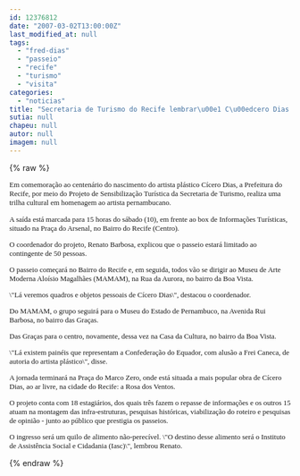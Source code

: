 ```yaml
---
id: 12376812
date: "2007-03-02T13:00:00Z"
last_modified_at: null
tags:
  - "fred-dias"
  - "passeio"
  - "recife"
  - "turismo"
  - "visita"
categories:
  - "noticias"
title: "Secretaria de Turismo do Recife lembrar\u00e1 C\u00edcero Dias com passeio e visita a museus"
sutia: null
chapeu: null
autor: null
imagem: null
---
```

{% raw %}
<p><P><FONT size=2><FONT face=Verdana>Em comemoração ao centenário do nascimento do artista plástico Cícero Dias, a Prefeitura do Recife, por meio do Projeto de Sensibilização Turística da Secretaria de Turismo, realiza uma trilha cultural em homenagem ao artista pernambucano. </FONT></P></p>
<p><P><FONT face=Verdana>A saída está marcada para 15 horas do sábado (10), em frente ao box de Informações Turísticas, situado na Praça do Arsenal, no Bairro do Recife (Centro). </FONT></P></p>
<p><P><FONT face=Verdana>O coordenador do projeto, Renato Barbosa, explicou que o passeio estará limitado ao contingente de 50 pessoas. </FONT></P></p>
<p><P><FONT face=Verdana>O passeio começará no Bairro do Recife e, em seguida, todos vão se dirigir ao Museu de Arte Moderna Aloísio Magalhães (MAMAM), na Rua da Aurora, no bairro da Boa Vista. </FONT></P></p>
<p><P><FONT face=Verdana>\"Lá veremos quadros e objetos pessoais de Cícero Dias\", destacou o coordenador. </FONT></P></p>
<p><P><FONT face=Verdana>Do MAMAM, o grupo seguirá para o Museu do Estado de Pernambuco, na Avenida Rui Barbosa, no bairro das Graças. </FONT></P></p>
<p><P><FONT face=Verdana>Das Graças para o centro, novamente, dessa vez na Casa da Cultura, no bairro da Boa Vista. </FONT></P></p>
<p><P><FONT face=Verdana>\"Lá existem painéis que representam a Confederação do Equador, com alusão a Frei Caneca, de autoria do artista plástico\", disse. </FONT></P></p>
<p><P><FONT face=Verdana>A jornada terminará na Praça do Marco Zero, onde está situada a mais popular obra de Cícero Dias, ao ar livre, na cidade do Recife: a Rosa dos Ventos. </FONT></P></p>
<p><P><FONT face=Verdana>O projeto conta com 18 estagiários, dos quais três fazem o repasse de informações e os outros 15 atuam na montagem das infra-estruturas, pesquisas históricas, viabilização do roteiro e pesquisas de opinião - junto ao público que prestigia os passeios.</FONT></P></p>
<p><P><FONT face=Verdana>O ingresso será um quilo de alimento não-perecível. \"O destino desse alimento será o Instituto de Assistência Social e Cidadania (Iasc)\", lembrou Renato.</FONT></P></FONT> </p>
{% endraw %}